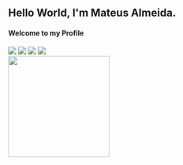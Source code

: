 ## Hello World, I'm Mateus Almeida. 
#### Welcome to my Profile

<div> 
  <a href="https://www.youtube.com/channel/UC-D1JD94g4r8JI01yHu4wIA" target="_blank"><img src="https://img.shields.io/badge/YouTube-FF0000?style=for-the-badge&logo=youtube&logoColor=white" target="_blank"></a>
  <a href="https://instagram.com/planilhaintuitiva" target="_blank"><img src="https://img.shields.io/badge/-Instagram-%23E4405F?style=for-the-badge&logo=instagram&logoColor=white" target="_blank"></a>
  <a href="https://www.linkedin.com/in/mateusdsalmeida" target="_blank"><img src="https://img.shields.io/badge/-LinkedIn-%230077B5?style=for-the-badge&logo=linkedin&logoColor=white" target="_blank"></a>
  <a href = "mailto:mateusdsalmeida@gmail.com"><img src="https://img.shields.io/badge/-Gmail-%23333?style=for-the-badge&logo=gmail&logoColor=BLACK" target="_blank"></a>
</div>
<div align="left">
  <a href="https://github.com/mateusdsalmeida">
  <img height="205em" src="https://github-readme-stats.vercel.app/api/top-langs/?username=mateusdsalmeida&layout=compact&langs_count=7&theme=dark"/>
</div>
